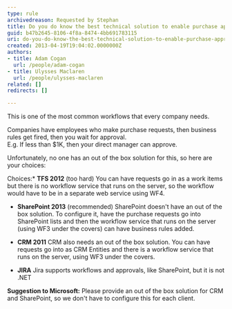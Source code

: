```yaml
---
type: rule
archivedreason: Requested by Stephan
title: Do you do know the best technical solution to enable purchase approvals?
guid: b47b2645-8106-4f8a-8474-4bb691783115
uri: do-you-do-know-the-best-technical-solution-to-enable-purchase-approvals
created: 2013-04-19T19:04:02.0000000Z
authors:
- title: Adam Cogan
  url: /people/adam-cogan
- title: Ulysses Maclaren
  url: /people/ulysses-maclaren
related: []
redirects: []

---
```


This is one of the most common workflows that every company needs.

Companies have employees who make purchase requests, then business rules get fired, then you wait for approval.  
E.g. If less than $1K, then your direct manager can approve.

Unfortunately, no one has an out of the box solution for this, so here are your choices:

<!--endintro-->

Choices:* **TFS 2012** (too hard)
  You can have requests go in as a work items but there is no workflow service that runs on the server, so the workflow would have to be in a separate web service using WF4.
  
* **SharePoint 2013** (recommended)
  SharePoint doesn't have an out of the box solution. To configure it, have the purchase requests go into SharePoint lists and then the workflow service that runs on the server (using WF3 under the covers) can have business rules added.

* **CRM 2011** 
  CRM also needs an out of the box solution. You can have requests go into as CRM Entities and there is a workflow service that runs on the server, using WF3 under the covers.

* **JIRA** 
  Jira supports workflows and approvals, like SharePoint, but it is not .NET

**Suggestion to Microsoft:** Please provide an out of the box solution for CRM and SharePoint, so we don't have to configure this for each client.
